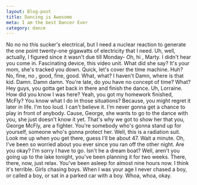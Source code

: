 ```yaml
---
layout: Blog-post
title: Dancing is Awesome
meta: I am the best Dancer Ever
category: dance
---
```


No no no this sucker's electrical, but I need a nuclear reaction to generate the one point twenty-one gigawatts of electricity that I need. Uh, well, actually, I figured since it wasn't due till Monday- Oh, hi , Marty. I didn't hear you come in. Fascinating device, this video unit. What did she say? It's your mom, she's tracked you down. Quick, let's cover the time machine. Huh? No, fine, no , good, fine, good. What, what? I haven't Damn, where is that kid. Damn. Damn damn. You're late, do you have no concept of time? What? Hey guys, you gotta get back in there and finish the dance. Uh, Lorraine. How did you know I was here? Yeah, you got my homework finished, McFly? You know what I do in those situations? Because, you might regret it later in life. I'm too loud. I can't believe it. I'm never gonna get a chance to play in front of anybody. Cause, George, she wants to go to the dance with you, she just doesn't know it yet. That's why we got to show her that you, George McFly, are a fighter. You're somebody who's gonna stand up for yourself, someone who's gonna protect her. Well, this is a radiation suit. Look me up when you get there, guess I'll be about 47. Wait a minute. Oh, I've been so worried about you ever since you ran off the other night. Are you okay? I'm sorry I have to go. Isn't he a dream boat? Well, aren't you going up to the lake tonight, you've been planning it for two weeks. There, there, now, just relax. You've been asleep for almost nine hours now. I think it's terrible. Girls chasing boys. When I was your age I never chased a boy, or called a boy, or sat in a parked car with a boy. Whoa, whoa, okay.
